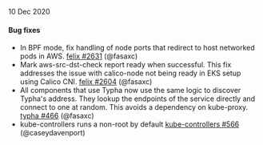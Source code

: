 10 Dec 2020


#### Bug fixes

 - In BPF mode, fix handling of node ports that redirect to host networked pods in AWS. [felix #2631](https://github.com/projectcalico/felix/pull/2631) (@fasaxc)
 - Mark aws-src-dst-check report ready when successful. This fix addresses the issue with calico-node not being ready in EKS setup using Calico CNI. [felix #2604](https://github.com/projectcalico/felix/pull/2604) (@fasaxc)
 - All components that use Typha now use the same logic to discover Typha's address.  They lookup the endpoints of the service directly and connect to one at random.  This avoids a dependency on kube-proxy. [typha #466](https://github.com/projectcalico/typha/pull/466) (@fasaxc)
 - kube-controllers runs a non-root by default [kube-controllers #566](https://github.com/projectcalico/kube-controllers/pull/566) (@caseydavenport)
